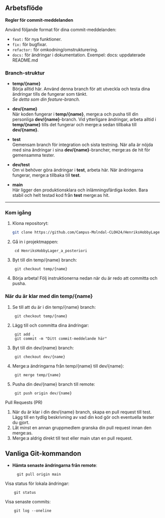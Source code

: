## Arbetsflöde

**Regler för commit-meddelanden**

Använd följande format för dina commit-meddelanden:
+ `feat:` för nya funktioner.
+  `fix:` för bugfixar.
+  `refactor:` för omkodning/omstrukturering.
+  `docs:` för ändringar i dokumentation.
Exempel: docs: uppdaterade README.md


### Branch-struktur
- **temp/{name}**  
  Börja alltid här. Använd denna branch för att utveckla och testa dina ändringar tills de fungerar som tänkt.  
  _Se detta som din feature-branch._
  
- **dev/{name}**  
  När koden fungerar i **temp/{name}**, merge:a och pusha till din personliga **dev/{name}**-branch. Vid ytterligare ändringar, arbeta alltid i **temp/{name}** tills det fungerar och merge:a sedan tillbaka till **dev/{name}**.

- **test**  
  Gemensam branch för integration och sista testning. När alla är nöjda med sina ändringar i sina **dev/{name}**-brancher, merge:as de hit för gemensamma tester.

- **dev/test**  
  Om vi behöver göra ändringar i **test**, arbeta här. När ändringarna fungerar, merge:a tillbaka till **test**.

- **main**  
  Här ligger den produktionsklara och inlämningsfärdiga koden. Bara stabil och helt testad kod från **test** merge:as hit.

---

### Kom igång

1. Klona repositoryt:
	```bash
	git clone https://github.com/Campus-Molndal-CLOH24/HenriksHobbyLager_a_posteriori.git
   
3. Gå in i projektmappen:  

		cd HenriksHobbyLager_a_posteriori
  
5. Byt till din temp/{name} branch:  

		git checkout temp/{name}

6. Börja arbeta! Följ instruktionerna nedan när du är redo att committa och pusha.

### När du är klar med din temp/{name}

1. Se till att du är i din temp/{name} branch:  

		git checkout temp/{name}
   
2. Lägg till och committa dina ändringar:  

		git add .
		git commit -m "Ditt commit-meddelande här"
   
4. Byt till din dev/{name} branch:  

		git checkout dev/{name}
   
5. Merge:a ändringarna från temp/{name} till dev/{name}:  

		git merge temp/{name}

6. Pusha din dev/{name} branch till remote:  

		git push origin dev/{name}

Pull Requests (PR)

1.	När du är klar i din dev/{name} branch, skapa en pull request till test.
Lägg till en tydlig beskrivning av vad din kod gör och eventuella tester du gjort.
2.	Låt minst en annan gruppmedlem granska din pull request innan den merge:as.
3.	Merge:a aldrig direkt till test eller main utan en pull request.

## Vanliga Git-kommandon

- **Hämta senaste ändringarna från remote**:  

		git pull origin main

Visa status för lokala ändringar:

		git status

Visa senaste commits:

		git log --oneline
